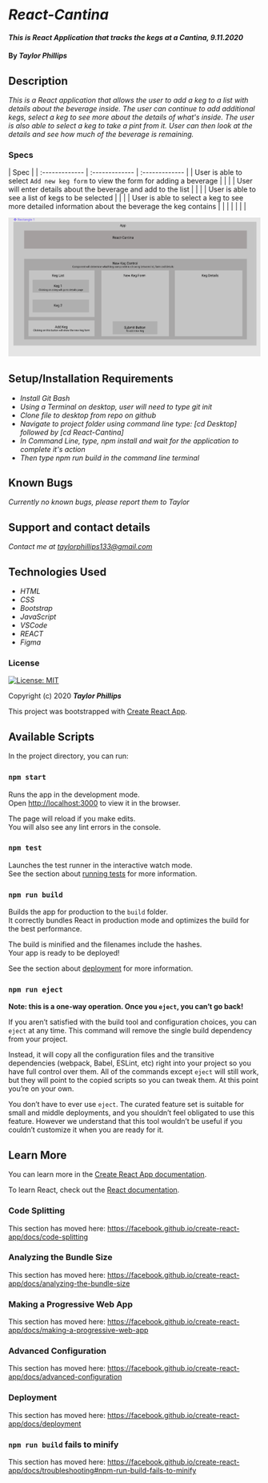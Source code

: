 # _React-Cantina_

#### _This is React Application that tracks the kegs at a Cantina, 9.11.2020_

#### By _**Taylor Phillips**_

## Description

_This is a React application that allows the user to add a keg to a list with details about the beverage inside.  The user can continue to add additional kegs, select a keg to see more about the details of what's inside.  The user is also able to select a keg to take a pint from it.  User can then look at the details and see how much of the beverage is remaining._

### Specs
| Spec |
| :-------------     | :------------- | :------------- |
| User is able to select `Add new keg form` to view the form for adding a beverage |    |       |
| User will enter details about the beverage and add to the list  |  |   |
| User is able to see a list of kegs to be selected |   |     |
| User is able to select a keg to see more detailed information about the beverage the keg contains |  |   |
|    |   |   |
<br>
<!-- This is my diagram, to move wherever I need it in my readme: -->
<img src="./src/reactCantinaDiagram.png"
     alt="React Cantina Diagram"
     style="margin-right: 10px; width: 1000px" />
<br>
## Setup/Installation Requirements

* _Install Git Bash_
* _Using a Terminal on desktop, user will need to type git init_
* _Clone file to desktop from repo on github_
* _Navigate to project folder using command line type: [cd Desktop] followed by [cd React-Cantina]_
* _In Command Line, type, npm install and wait for the application to complete it's action_
* _Then type npm run build in the command line terminal_

## Known Bugs

_Currently no known bugs, please report them to Taylor_

## Support and contact details

_Contact me at <taylorphillips133@gmail.com>_

## Technologies Used

* _HTML_
* _CSS_
* _Bootstrap_
* _JavaScript_
* _VSCode_
* _REACT_
* _Figma_

### License

[![License: MIT](https://img.shields.io/badge/License-MIT-yellow.svg)](https://opensource.org/licenses/MIT)

Copyright (c) 2020 **_Taylor Phillips_**



This project was bootstrapped with [Create React App](https://github.com/facebook/create-react-app).

## Available Scripts

In the project directory, you can run:

### `npm start`

Runs the app in the development mode.<br />
Open [http://localhost:3000](http://localhost:3000) to view it in the browser.

The page will reload if you make edits.<br />
You will also see any lint errors in the console.

### `npm test`

Launches the test runner in the interactive watch mode.<br />
See the section about [running tests](https://facebook.github.io/create-react-app/docs/running-tests) for more information.

### `npm run build`

Builds the app for production to the `build` folder.<br />
It correctly bundles React in production mode and optimizes the build for the best performance.

The build is minified and the filenames include the hashes.<br />
Your app is ready to be deployed!

See the section about [deployment](https://facebook.github.io/create-react-app/docs/deployment) for more information.

### `npm run eject`

**Note: this is a one-way operation. Once you `eject`, you can’t go back!**

If you aren’t satisfied with the build tool and configuration choices, you can `eject` at any time. This command will remove the single build dependency from your project.

Instead, it will copy all the configuration files and the transitive dependencies (webpack, Babel, ESLint, etc) right into your project so you have full control over them. All of the commands except `eject` will still work, but they will point to the copied scripts so you can tweak them. At this point you’re on your own.

You don’t have to ever use `eject`. The curated feature set is suitable for small and middle deployments, and you shouldn’t feel obligated to use this feature. However we understand that this tool wouldn’t be useful if you couldn’t customize it when you are ready for it.

## Learn More

You can learn more in the [Create React App documentation](https://facebook.github.io/create-react-app/docs/getting-started).

To learn React, check out the [React documentation](https://reactjs.org/).

### Code Splitting

This section has moved here: https://facebook.github.io/create-react-app/docs/code-splitting

### Analyzing the Bundle Size

This section has moved here: https://facebook.github.io/create-react-app/docs/analyzing-the-bundle-size

### Making a Progressive Web App

This section has moved here: https://facebook.github.io/create-react-app/docs/making-a-progressive-web-app

### Advanced Configuration

This section has moved here: https://facebook.github.io/create-react-app/docs/advanced-configuration

### Deployment

This section has moved here: https://facebook.github.io/create-react-app/docs/deployment

### `npm run build` fails to minify

This section has moved here: https://facebook.github.io/create-react-app/docs/troubleshooting#npm-run-build-fails-to-minify
